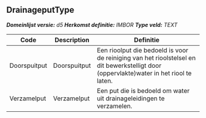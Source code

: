 ﻿## DrainageputType

*__Domeinlijst versie:__ d5*
*__Herkomst definitie:__ IMBOR*
*__Type veld:__ TEXT*

|__Code__ |__Description__ |__Definitie__	|
|	---	|	---	|   ---	| 
| Doorspuitput | Doorspuitput | Een rioolput die bedoeld is voor de reiniging van het rioolstelsel en dit bewerkstelligt door (oppervlakte)water in het riool te laten. |
| Verzamelput | Verzamelput | Een put die is bedoeld om water uit drainageleidingen te verzamelen. |
